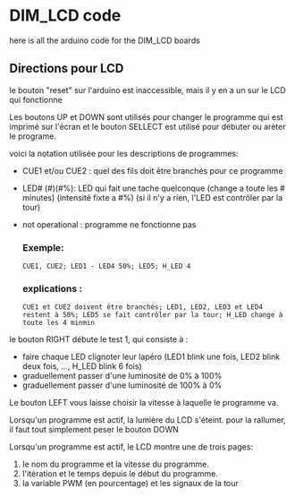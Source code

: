 # DIM_LCD code
here is all the arduino code for the DIM_LCD boards

## Directions pour LCD
le bouton "reset" sur l'arduino est inaccessible, mais il y en a un sur le LCD qui fonctionne
  
Les boutons UP et DOWN sont utilisés pour changer le programme qui est imprimé sur l'écran et
le bouton SELLECT est utilisé pour débuter ou arèter le programe. 

voici la notation utilisée pour les descriptions de programmes:
- CUE1 et/ou CUE2 : quel des fils doit être branchés pour ce programme
- LED# (#)(#%): LED qui fait une tache quelconque (change a toute les # minutes) (intensité fixte a #%) (si il n'y a rien, l'LED est contrôler par la tour)
- not operational : programme ne fonctionne pas   

  ### Exemple:
  ```
  CUE1, CUE2; LED1 - LED4 50%; LED5; H_LED 4
  ```
  
  ### explications : 
  ```
  CUE1 et CUE2 doivent être branchés; LED1, LED2, LED3 et LED4 restent à 50%; LED5 se fait contrôler par la tour; H_LED change à toute les 4 minmin
  ```

le bouton RIGHT débute le test 1, qui consiste à :
- faire chaque LED clignoter leur lapéro (LED1 blink une fois, LED2 blink deux fois, ..., H_LED blink 6 fois)
- graduellement passer d'une luminosité de 0% à 100%
- graduellement passer d'une luminosité de 100% à 0%

Le bouton LEFT vous laisse choisir la vitesse à laquelle le programme va.

Lorsqu'un programme est actif, la lumière du LCD s'éteint. pour la rallumer, il faut tout simplement peser le bouton DOWN

Lorsqu'un programme est actif, le LCD montre une de trois pages:
1. le nom du programme et la vitesse du programme.
2. l'itération et le temps depuis le début du programme.
3. la variable PWM (en pourcentage) et les signaux de la tour
